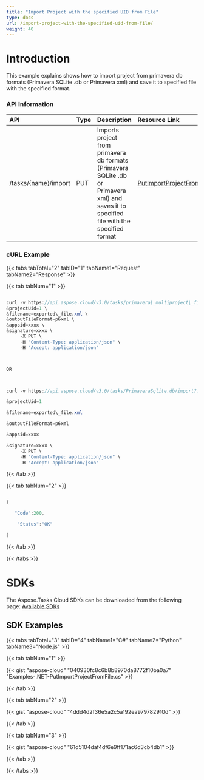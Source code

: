 ```yaml
---
title: "Import Project with the specified UID from File"
type: docs
url: /import-project-with-the-specified-uid-from-file/
weight: 40
---
```


# **Introduction**
This example explains shows how to import project from primavera db formats (Primavera SQLite .db or Primavera xml) and save it to specified file with the specified format.
### **API Information**

|**API**|**Type**|**Description**|**Resource Link**|
| :- | :- | :- | :- |
|/tasks/{name}/import|PUT|Imports project from primavera db formats (Primavera SQLite .db or Primavera xml) and saves it to specified file with the specified format|[PutImportProjectFromFile](https://apireference.aspose.cloud/tasks/#/TasksDocument/PutImportProjectFromFile)|
### **cURL Example**
{{< tabs tabTotal="2" tabID="1" tabName1="Request" tabName2="Response" >}}

{{< tab tabNum="1" >}}

```java

curl -v https://api.aspose.cloud/v3.0/tasks/primavera\_multiproject\_file.xml/import?fileType=PrimaveraXml \
&projectUid=1 \
&filename=exported\_file.xml \
&outputFileFormat=p6xml \
&appsid=xxxx \
&signature=xxxx \
     -X PUT \
     -H "Content-Type: application/json" \
     -H "Accept: application/json"



OR



curl -v https://api.aspose.cloud/v3.0/tasks/PrimaveraSqlite.db/import?fileType=PrimaveraSqliteDb

&projectUid=1

&filename=exported\_file.xml

&outputFileFormat=p6xml

&appsid=xxxx

&signature=xxxx \
     -X PUT \
     -H "Content-Type: application/json" \
     -H "Accept: application/json"


```

{{< /tab >}}

{{< tab tabNum="2" >}}

```java

{

   "Code":200,

    "Status":"OK"

}

```

{{< /tab >}}

{{< /tabs >}}
# **SDKs**
The Aspose.Tasks Cloud SDKs can be downloaded from the following page: [Available SDKs](/available-sdks/)
## **SDK Examples**
{{< tabs tabTotal="3" tabID="4" tabName1="C#" tabName2="Python" tabName3="Node.js" >}}

{{< tab tabNum="1" >}}

{{< gist "aspose-cloud" "040930fc8c6b8b8970da8772f10ba0a7" "Examples-.NET-PutImportProjectFromFile.cs" >}}

{{< /tab >}}

{{< tab tabNum="2" >}}

{{< gist "aspose-cloud" "4ddd4d2f36e5a2c5a192ea979782910d" >}}

{{< /tab >}}

{{< tab tabNum="3" >}}

{{< gist "aspose-cloud" "61d5104daf4df6e9ff171ac6d3cb4db1" >}}

{{< /tab >}}

{{< /tabs >}}



